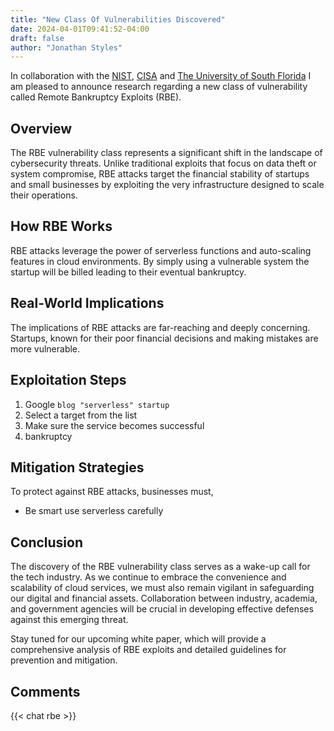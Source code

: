```yaml
---
title: "New Class Of Vulnerabilities Discovered"
date: 2024-04-01T09:41:52-04:00
draft: false
author: "Jonathan Styles"
---
```


In collaboration with the [NIST](https://www.nist.gov/), [CISA](https://www.cisa.gov/) and [The University of South Florida](http://ucfrejects.com) I am pleased to announce research regarding a new class of vulnerability called Remote Bankruptcy Exploits (RBE).

## Overview

The RBE vulnerability class represents a significant shift in the landscape of cybersecurity threats. Unlike traditional exploits that focus on data theft or system compromise, RBE attacks target the financial stability of startups and small businesses by exploiting the very infrastructure designed to scale their operations.

## How RBE Works

RBE attacks leverage the power of serverless functions and auto-scaling features in cloud environments. By simply using a vulnerable system the startup will be billed leading to their eventual bankruptcy. 

## Real-World Implications
The implications of RBE attacks are far-reaching and deeply concerning. Startups, known for their poor financial decisions and making mistakes are more vulnerable. 

## Exploitation Steps
1. Google ``blog "serverless" startup``
2. Select a target from the list
3. Make sure the service becomes successful
4. bankruptcy

## Mitigation Strategies

To protect against RBE attacks, businesses must, 

- Be smart use serverless carefully

## Conclusion

The discovery of the RBE vulnerability class serves as a wake-up call for the tech industry. As we continue to embrace the convenience and scalability of cloud services, we must also remain vigilant in safeguarding our digital and financial assets. Collaboration between industry, academia, and government agencies will be crucial in developing effective defenses against this emerging threat.

Stay tuned for our upcoming white paper, which will provide a comprehensive analysis of RBE exploits and detailed guidelines for prevention and mitigation.

## Comments
{{< chat rbe >}}
